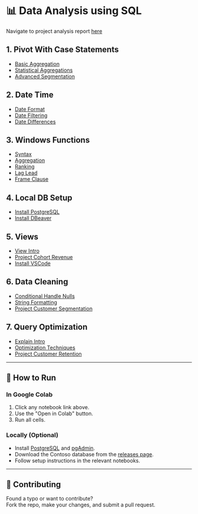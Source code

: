 # 📊 Data Analysis using SQL

Navigate to project analysis report [here](https://github.com/Aditya-galaxy/Cohort_Retention_Analysis/tree/main/8_Project)

## 1. Pivot With Case Statements

- [Basic Aggregation](1_Pivot_With_Case_Statements/1_Basic_Aggregation.ipynb)  
- [Statistical Aggregations](1_Pivot_With_Case_Statements/2_Statistical_Aggregations.ipynb)  
- [Advanced Segmentation](1_Pivot_With_Case_Statements/3_Advanced_Segmentation.ipynb)  

## 2. Date Time

- [Date Format](2_Date_Time/1_Date_Format.ipynb)
- [Date Filtering](2_Date_Time/2_Date_Filtering.ipynb)
- [Date Differences](2_Date_Time/3_Date_Differences.ipynb)  

## 3. Windows Functions

- [Syntax](3_Windows_Functions/1_Syntax.ipynb)
- [Aggregation](3_Windows_Functions/2_Aggregation.ipynb)
- [Ranking](3_Windows_Functions/3_Ranking.ipynb)
- [Lag Lead](3_Windows_Functions/4_Lag_Lead.ipynb)
- [Frame Clause](3_Windows_Functions/5_Frame_Clause.ipynb)

## 4. Local DB Setup

- [Install PostgreSQL](4_Local_DB_Setup/1_Install_PostgreSQL.ipynb)
- [Install DBeaver](4_Local_DB_Setup/2_Install_DBeaver.ipynb)

## 5. Views

- [View Intro](5_Views/1_View_Intro.ipynb)
- [Project Cohort Revenue](5_Views/2_Project_Cohort_Revenue.ipynb)
- [Install VSCode](5_Views/3_Install_VSCode.ipynb)

## 6. Data Cleaning

- [Conditional Handle Nulls](6_Data_Cleaning/1_Conditional_Handle_Nulls.ipynb)
- [String Formatting](6_Data_Cleaning/2_String_Formatting.ipynb)
- [Project Customer Segmentation](6_Data_Cleaning/3_Project_Customer_Segmentation.ipynb)

## 7. Query Optimization

- [Explain Intro](7_Query_Optimization/1_Explain_Intro.ipynb)
- [Optimization Techniques](7_Query_Optimization/2_Optimization_Techniques.ipynb)
- [Project Customer Retention](7_Query_Optimization/3_Project_Customer_Retention.ipynb)

---

## 🚀 How to Run

### In Google Colab

1. Click any notebook link above.
2. Use the "Open in Colab" button.
3. Run all cells.

### Locally (Optional)

- Install [PostgreSQL](https://www.postgresql.org/download/) and [pgAdmin](https://www.pgadmin.org/download/).
- Download the Contoso database from the [releases page](https://github.com/lukebarousse/Cohort_Retention_Analysis/releases).
- Follow setup instructions in the relevant notebooks.

---

## 🤝 Contributing

Found a typo or want to contribute?  
Fork the repo, make your changes, and submit a pull request.
